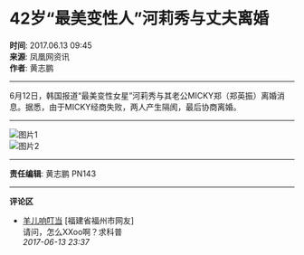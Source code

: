 # 42岁“最美变性人”河莉秀与丈夫离婚

**时间**: 2017.06.13 09:45  
**来源**: 凤凰网资讯  
**作者**: 黄志鹏  

---

6月12日，韩国报道“最美变性女星”河莉秀与其老公MICKY郑（郑英振）离婚消息。据悉，由于MICKY经商失败，两人产生隔阂，最后协商离婚。

---

![图片1](http://d.ifengimg.com/mw978_mh598/p3.ifengimg.com/a/2017_24/63a4cd43d974baf_size49_w445_h450.jpg)  
![图片2](http://p3.ifengimg.com/a/2017_24/63a4cd43d974baf_size49_w445_h450.jpg)

---

**责任编辑**: 黄志鹏 PN143  

---

**评论区**  
- [羊儿响叮当](https://gentie.ifeng.com/myComments?guid=68609252) \[福建省福州市网友\]  
  请问，怎么XXoo啊？求科普  
  _2017-06-13 23:37_  